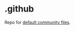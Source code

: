 # .github

Repo for [default community files](https://docs.github.com/en/github/building-a-strong-community/creating-a-default-community-health-file).
